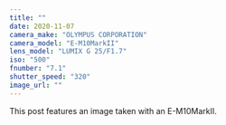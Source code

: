 ```yaml
---
title: ""
date: 2020-11-07
camera_make: "OLYMPUS CORPORATION"
camera_model: "E-M10MarkII"
lens_model: "LUMIX G 25/F1.7"
iso: "500"
fnumber: "7.1"
shutter_speed: "320"
image_url: ""
---
```


This post features an image taken with an E-M10MarkII.